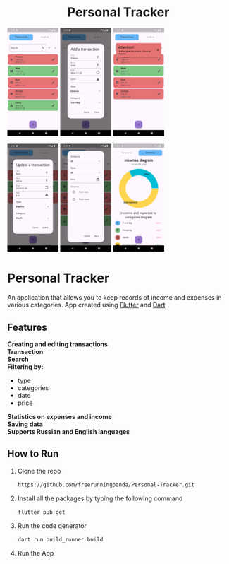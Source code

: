 <h1 align="center">Personal Tracker</h1> 

<p align="center">

<img src="assets/screenshots/1.png" width="23%"></img>
<img src="assets/screenshots/2.png" width="23%"></img>
<img src="assets/screenshots/3.png" width="23%"></img>
</p>

<p align="center">

<img src="assets/screenshots/4.png" width="23%"></img>
<img src="assets/screenshots/5.png" width="23%"></img>
<img src="assets/screenshots/6.png" width="23%"></img>
</p>



# Personal Tracker
An application that allows you to keep records of income and expenses in various categories. App created using [Flutter](https://flutter.dev/) and [Dart](https://dart.dev/).


## Features

**Creating and editing transactions**</br>
**Transaction**</br>
**Search**</br>
**Filtering by:** 
  - type
  - categories
  - date
  - price</br>
  
**Statistics on expenses and income**</br>
**Saving data**</br>
**Supports Russian and English languages**


## How to Run

1. Clone the repo
   ```sh
   https://github.com/freerunningpanda/Personal-Tracker.git
   ```
2. Install all the packages by typing the following command
   ```sh
   flutter pub get
   ```
4. Run the code generator
   ```sh
   dart run build_runner build
   ```
3. Run the App



